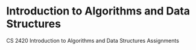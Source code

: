 # Introduction to Algorithms and Data Structures
CS 2420 Introduction to Algorithms and Data Structures Assignments
